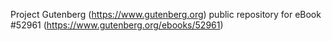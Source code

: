 Project Gutenberg (https://www.gutenberg.org) public repository for
eBook #52961 (https://www.gutenberg.org/ebooks/52961)
